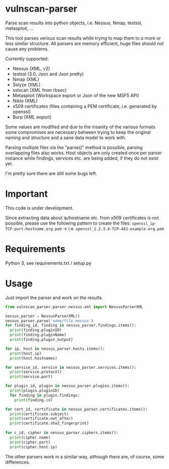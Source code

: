 # vulnscan-parser
Parse scan results into python objects, i.e. Nessus, Nmap, testssl, metasploit, ...

This tool parses verious scan results while trying to map them to a more or less similar structure. All parsers are memory efficient, huge files should not cause any problems.

Currently supported:
* Nessus (XML, v2)
* testssl (3.0, Json and Json pretty)
* Nmap (XML)
* Sslyze (XML)
* sslscan (XML from rbsec)
* Metasploit (Workspace export or Json of the new MSF5 API)
* Nikto (XML)
* x509 certificates (files containing a PEM certificate, i.e. generated by openssl)
* Burp (XML export)

Some values are modified and due to the insanity of the various formats some compromises are necessary between trying to keep the original naming and structure and a sane data model to work with.

Parsing multiple files via the "parse()" method is possible, parsing overlapping files also works. Host objects are only created once per parser instance while findings, services etc. are being added, if they do not exist yet.

I'm pretty sure there are still some bugs left.

# Important
This code is under development.

Since extracting data about ip/hostname etc. from x509 certificates is not possible, please use the following pattern to create the files: ```openssl_ip-TCP-port-hostname.org.pem``` -> i.e. ```openssl_1.2.3.4-TCP-443-example.org.pem```

# Requirements
Python 3, see requirements.txt / setup.py

# Usage
Just import the parser and work on the results.
```python
from vulnscan_parser.parser.nessus.xml import NessusParserXML

nessus_parser = NessusParserXML()
nessus_parser.parse('some/file.nessus')
for finding_id, finding in nessus_parser.findings.items():
  print(finding.pluginID)
  print(finding.pluginName)
  print(finding.plugin_output)

for ip, host in nessus_parser.hosts.items():
  print(host.ip)
  print(host.hostnames)

for service_id, service in nessus_parser.services.items():
  print(service.protocol)
  print(service.port)

for plugin_id, plugin in nessus_parser.plugins.items():
  print(plugin.pluginID)
  for finding in plugin.findings:
    print(finding.id)

for cert_id, certificate in nessus_parser.certificates.items():
  print(certificate.subject)
  print(certificate.not_after)
  print(certificate.sha2_fingerprint)
  
for c_id, cipher in nessus_parser.ciphers.items():
  print(cipher.name)
  print(cipher.port)
  print(cipher.host.ip)
```
The other parsers work in a similar way, although there are, of course, some differences.
